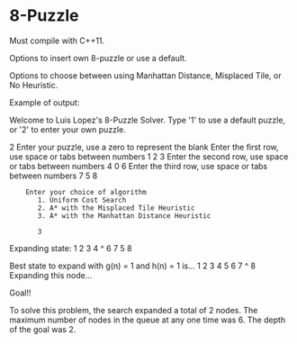 # 8-Puzzle

Must compile with C++11. 

Options to insert own 8-puzzle or use a default.

Options to choose between using Manhattan Distance, Misplaced Tile, or No Heuristic.

Example of output:

Welcome to Luis Lopez's 8-Puzzle Solver.
Type '1' to use a default puzzle, or '2' to  enter your own puzzle.

2
        Enter your puzzle, use a zero to represent the blank
        Enter the first row, use space or tabs between numbers  	1 2 3
        Enter the second row, use space or tabs between numbers 	4 0 6
        Enter the third row, use space or tabs between numbers  	7 5 8


        Enter your choice of algorithm
           1. Uniform Cost Search
           2. A* with the Misplaced Tile Heuristic
           3. A* with the Manhattan Distance Heuristic

           3

Expanding state:
1 2 3
4 ^ 6
7 5 8

Best state to expand with g(n) = 1 and h(n) = 1 is...
1 2 3
4 5 6
7 ^ 8
Expanding this node...

Goal!!

To solve this problem, the search expanded a total of 2 nodes.
The maximum number of nodes in the queue at any one time was 6.
The depth of the goal was 2.

